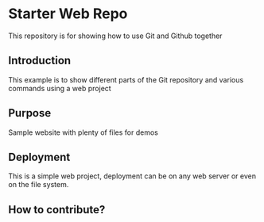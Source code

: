 # Starter Web Repo

This repository is for showing how to use Git and Github together

## Introduction

This example is to show different parts of the Git repository and various commands using a web project

## Purpose

Sample website with plenty of files for demos

## Deployment

This is a simple web project, deployment can be on any web server or even on the file system.

## How to contribute?